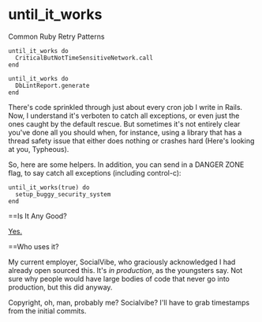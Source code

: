 until_it_works
==============

Common Ruby Retry Patterns

```
until_it_works do
  CriticalButNotTimeSensitiveNetwork.call
end

until_it_works do
  DbLintReport.generate
end
```

There's code sprinkled through just about every cron job I write in Rails. Now, I understand it's verboten to catch all exceptions, or even just the ones caught by the default rescue. But sometimes it's not entirely clear you've done all you should when, for instance, using a library that has a thread safety issue that either does nothing or crashes hard (Here's looking at you, Typheous). 

So, here are some helpers. In addition, you can send in a DANGER ZONE flag, to say catch all exceptions (including control-c):

```
until_it_works(true) do
  setup_buggy_security_system
end
```

==Is It Any Good?

[Yes.](https://news.ycombinator.com/item?id=3067434)

==Who uses it?

My current employer, SocialVibe, who graciously acknowledged I had already open sourced this. It's _in production_, as the youngsters say. Not sure why people would have large bodies of code that never go into production, but this did anyway. 

Copyright, oh, man, probably me? Socialvibe? I'll have to grab timestamps from the initial commits. 
